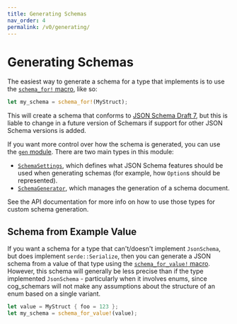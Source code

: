 ```yaml
---
title: Generating Schemas
nav_order: 4
permalink: /v0/generating/
---
```


# Generating Schemas

The easiest way to generate a schema for a type that implements is to use the [`schema_for!` macro](https://docs.rs/cog_schemars/latest/cog_schemars/macro.schema_for.html), like so:

```rust
let my_schema = schema_for!(MyStruct);
```

This will create a schema that conforms to [JSON Schema Draft 7](https://json-schema.org/specification-links.html#draft-7), but this is liable to change in a future version of Schemars if support for other JSON Schema versions is added.

If you want more control over how the schema is generated, you can use the [`gen` module](https://docs.rs/cog_schemars/latest/cog_schemars/gen/). There are two main types in this module:

- [`SchemaSettings`](https://docs.rs/cog_schemars/latest/cog_schemars/gen/struct.SchemaSettings.html), which defines what JSON Schema features should be used when generating schemas (for example, how `Option`s should be represented).
- [`SchemaGenerator`](https://docs.rs/cog_schemars/latest/cog_schemars/gen/struct.SchemaGenerator.html), which manages the generation of a schema document.

See the API documentation for more info on how to use those types for custom schema generation.

## Schema from Example Value

If you want a schema for a type that can't/doesn't implement `JsonSchema`, but does implement `serde::Serialize`, then you can generate a JSON schema from a value of that type using the [`schema_for_value!` macro](https://docs.rs/cog_schemars/latest/cog_schemars/macro.schema_for_value.html). However, this schema will generally be less precise than if the type implemented `JsonSchema` - particularly when it involves enums, since cog_schemars will not make any assumptions about the structure of an enum based on a single variant.

```rust
let value = MyStruct { foo = 123 };
let my_schema = schema_for_value!(value);
```

<!-- TODO:
create and link to example
-->
